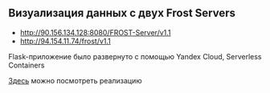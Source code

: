 ## Визуализация данных с двух Frost Servers
- http://90.156.134.128:8080/FROST-Server/v1.1
- http://94.154.11.74/frost/v1.1

Flask-приложение было развернуто с помощью Yandex Cloud, Serverless Containers

[Здесь](https://bbau4bc4rnl6lkjbklbp.containers.yandexcloud.net/) можно посмотреть реализацию
